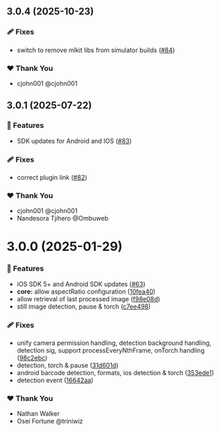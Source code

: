 ## 3.0.4 (2025-10-23)

### 🩹 Fixes

- switch to remove mlkit libs from simulator builds ([#84](https://github.com/NativeScript/mlkit/pull/84))

### ❤️ Thank You

- cjohn001 @cjohn001

## 3.0.1 (2025-07-22)

### 🚀 Features

- SDK updates for Android and IOS ([#83](https://github.com/NativeScript/mlkit/pull/83))

### 🩹 Fixes

- correct plugin link ([#82](https://github.com/NativeScript/mlkit/pull/82))

### ❤️ Thank You

- cjohn001 @cjohn001
- Nandesora Tjihero @Ombuweb

# 3.0.0 (2025-01-29)

### 🚀 Features

- iOS SDK 5+ and Android SDK updates ([#63](https://github.com/NativeScript/mlkit/pull/63))
- **core:** allow aspectRatio configuration ([10fea40](https://github.com/NativeScript/mlkit/commit/10fea40))
- allow retrieval of last processed image ([f98e08d](https://github.com/NativeScript/mlkit/commit/f98e08d))
- still image detection, pause & torch ([c7ee498](https://github.com/NativeScript/mlkit/commit/c7ee498))

### 🩹 Fixes

- unify camera permission handling, detection background handling, detection sig, support processEveryNthFrame, onTorch handling ([98c2ebc](https://github.com/NativeScript/mlkit/commit/98c2ebc))
- detection, torch & pause ([31d601d](https://github.com/NativeScript/mlkit/commit/31d601d))
- android barcode detection, formats, ios detection & torch ([353ede1](https://github.com/NativeScript/mlkit/commit/353ede1))
- detection event ([16642aa](https://github.com/NativeScript/mlkit/commit/16642aa))

### ❤️ Thank You

- Nathan Walker
- Osei Fortune @triniwiz